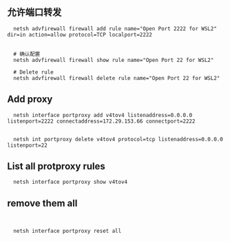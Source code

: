 ## 允许端口转发
```
  netsh advfirewall firewall add rule name="Open Port 2222 for WSL2" dir=in action=allow protocol=TCP localport=2222


  # 确认配置
  netsh advfirewall firewall show rule name="Open Port 22 for WSL2"

  # Delete rule
  netsh advfirewall firewall delete rule name="Open Port 22 for WSL2"
``` 

## Add proxy
```
  netsh interface portproxy add v4tov4 listenaddress=0.0.0.0 listenport=2222 connectaddress=172.29.153.66 connectport=2222


  netsh int portproxy delete v4tov4 protocol=tcp listenaddress=0.0.0.0 listenport=22
```

## List all protproxy rules
```
  netsh interface portproxy show v4tov4
```

## remove them all 
```


  netsh interface portproxy reset all
```